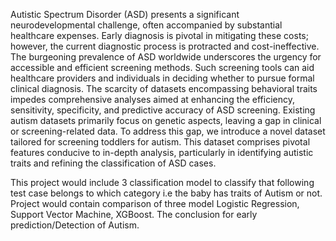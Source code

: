 Autistic Spectrum Disorder (ASD) presents a significant neurodevelopmental challenge, often accompanied by substantial healthcare expenses. 
Early diagnosis is pivotal in mitigating these costs; however, the current diagnostic process is protracted and cost-ineffective. 
The burgeoning prevalence of ASD worldwide underscores the urgency for accessible and efficient screening methods. 
Such screening tools can aid healthcare providers and individuals in deciding whether to pursue formal clinical diagnosis. 
The scarcity of datasets encompassing behavioral traits impedes comprehensive analyses aimed at enhancing the efficiency, sensitivity, specificity, and predictive accuracy of ASD screening. 
Existing autism datasets primarily focus on genetic aspects, leaving a gap in clinical or screening-related data. 
To address this gap, we introduce a novel dataset tailored for screening toddlers for autism. 
This dataset comprises pivotal features conducive to in-depth analysis, particularly in identifying autistic traits and refining the classification of ASD cases.

This project would include 3 classification model to classify that following test case belongs to which category i.e the baby has traits of Autism or not.
Project would contain comparison of three model Logistic Regression, Support Vector Machine, XGBoost.
The conclusion for early prediction/Detection of Autism. 
